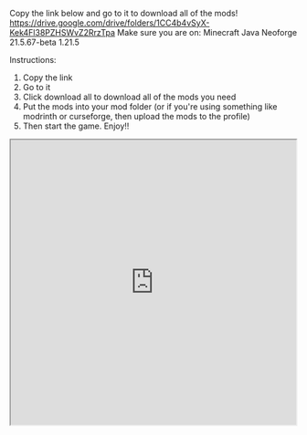 Copy the link below and go to it to download all of the mods!
https://drive.google.com/drive/folders/1CC4b4vSyX-Kek4Fl38PZHSWvZ2RrzTpa
Make sure you are on:
Minecraft Java Neoforge 21.5.67-beta 1.21.5

Instructions:
1. Copy the link
2. Go to it
3. Click download all to download all of the mods you need
4. Put the mods into your mod folder (or if you're using something like modrinth or curseforge, then upload the mods to the profile)
5. Then start the game. Enjoy!!
<!DOCTYPE html>
<html>
<iframe src="https://coffee-giralda-8.tiiny.site" width="500" height="500" allowfullscreen></iframe>
